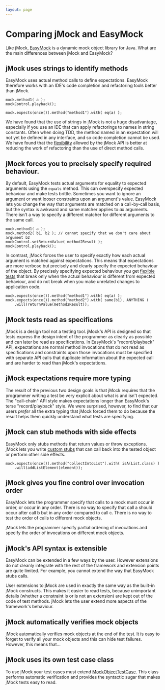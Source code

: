 ```yaml
---
layout: page
---
```

Comparing jMock and EasyMock
============================

Like jMock, [EasyMock](http://www.easymock.org) is a dynamic mock object library for Java. What are the main differences between jMock and EasyMock?

jMock uses strings to identify methods
--------------------------------------

EasyMock uses actual method calls to define expectations. EasyMock therefore works with an IDE's code completion and refactoring tools better than jMock.

    mock.method1( a );
    mockControl.playback();

    mock.expects(once()).method("method1").with( eq(a) );

We have found that the use of strings in jMock is not a huge disadvantage, especially if you use an IDE that can apply refactorings to names in string constants. Often when doing TDD, the method named in an expectation will not yet be defined in any interface, and so code completion cannot be used. We have found that the [flexibility](yoga.html) allowed by the jMock API is better at reducing the work of refactoring than the use of direct method calls.

jMock forces you to precisely specify required behaviour.
---------------------------------------------------------

By default, EasyMock tests actual arguments for equality to expected arguments using the `equals` method. This can overspecify expected behaviour and make tests brittle. Sometimes you want to ignore an argument or want looser constraints upon an argument's value. EasyMock lets you change the way that arguments are matched on a call-by-call basis, but the syntax is awkward and same matcher applies to *all* arguments. There isn't a way to specify a different matcher for different arguments to the same call.

    mock.method1( a );
    mock.method2( b1, b2 ); // cannot specify that we don't care about argument b2
    mockControl.setReturnValue( method2Result );
    mockControl.playback();

In contrast, jMock forces the user to specify exactly how each actual argument is matched against expectations. This means that expectations are more verbose but precisely and clearly specify the expected behaviour of the object. By precisely specifying expected behaviour you get [flexible tests](yoga.html) that break only when the actual behaviour is different from expected behaviour, and do not break when you make unrelated changes to application code.

    mock.expects(once()).method("method1").with( eq(a) );
    mock.expects(once()).method("method2").with( same(b1), ANYTHING )
        .will(returnValue(method2Result));

jMock tests read as specifications
----------------------------------

jMock is a design tool not a testing tool. jMock's API is designed so that tests express the design intent of the programmer as clearly as possible and can later be read as specifications. In EasyMock's "record/playback" API, expectations are normal method invocations that do not read as specifications and constraints upon those invocations must be specified with separate API calls that duplicate information about the expected call and are harder to read than jMock's expectations.

jMock expectations require more typing
--------------------------------------

The result of the previous two design goals is that jMock requires that the programmer writing a test be very explicit about what is and isn't expected. The "call-chain" API style makes expectations longer than EasyMock's terse "record/playback" style. We were surprised, however, to find that our users *prefer* all the extra typing that jMock forced them to do because the result helps them quickly understand what tests are specifying.

jMock can stub methods with side effects
----------------------------------------

EasyMock only stubs methods that return values or throw exceptions. jMock lets you write [custom stubs](custom-stubs.html) that can call back into the tested object or perform other side effects.

    mock.expects(once()).method("collectIntoList").with( isA(List.class) )
        .will(addListElement(element));

jMock gives you fine control over invocation order
--------------------------------------------------

EasyMock lets the programmer specify that calls to a mock must occur in order, or occur in any order. There is no way to specify that call a should occur after call b but in any order compared to call c. There is no way to test the order of calls to different mock objects.

jMock lets the programmer specify partial ordering of invocations and specify the order of invocations on different mock objects.

jMock's API syntax is extensible
--------------------------------

EasyMock can be extended in a few ways by the user. However extensions do not cleanly integrate with the rest of the framework and extension points are quite limited. For example, you cannot extend the way that EasyMock stubs calls.

User extensions to jMock are used in exactly the same way as the built-in jMock constructs. This makes it easier to read tests, because unimportant details (whether a constraint is or is not an extension) are kept out of the code of test methods. jMock lets the user extend more aspects of the framework's behaviour.

jMock automatically verifies mock objects
-----------------------------------------

jMock automatically verifies mock objects at the end of the test. It is easy to forget to verify all your mock objects and this can hide test failures. However, this means that...

jMock uses its own test case class
----------------------------------

To use jMock your test cases must extend [MockObjectTestCase](java:org.jmock.MockObjectTestCase). This class performs automatic verification and provides the syntactic sugar that makes jMock tests easy to read.
